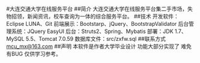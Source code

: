#大连交通大学在线服务平台
##简介
     大连交通大学在线服务平台集二手市场，失物招领，新闻资讯，校车查询为一体的综合服务平台。
##技术
    开发软件：Eclipse LUNA、Git
    前端展示：Bootstarp、jQuery、BootstrapValidator
    后台管理系统：JQuery EasyUI
    后台：Struts2、Spring、Mybatis
    部署：JDK 1.7、MySQL 5.5、Tomcat 7.0.59
    数据库文件：src/zxfw.sql
##联系方式
    mcu_mx@163.com
##声明
    本软件是作者大学毕业设计 功能大部分实现了 难免有BUG 仅供学习参考。